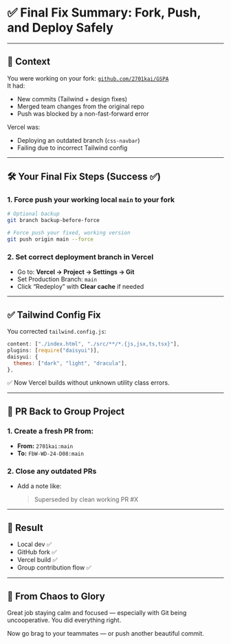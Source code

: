 
# ✅ Final Fix Summary: Fork, Push, and Deploy Safely

---

## 🧠 Context

You were working on your fork: [`github.com/2701kai/GSPA`](https://github.com/2701kai/GSPA)  
It had:
- New commits (Tailwind + design fixes)
- Merged team changes from the original repo
- Push was blocked by a non-fast-forward error

Vercel was:
- Deploying an outdated branch (`css-navbar`)
- Failing due to incorrect Tailwind config

---

## 🛠️ Your Final Fix Steps (Success ✅)

### 1. Force push your working local `main` to your fork

```bash
# Optional backup
git branch backup-before-force

# Force push your fixed, working version
git push origin main --force
```

### 2. Set correct deployment branch in Vercel

- Go to: **Vercel → Project → Settings → Git**
- Set Production Branch: `main`
- Click “Redeploy” with **Clear cache** if needed

---

## ✅ Tailwind Config Fix

You corrected `tailwind.config.js`:

```js
content: ["./index.html", "./src/**/*.{js,jsx,ts,tsx}"],
plugins: [require("daisyui")],
daisyui: {
  themes: ["dark", "light", "dracula"],
},
```

✅ Now Vercel builds without unknown utility class errors.

---

## 🤝 PR Back to Group Project

### 1. Create a fresh PR from:
- **From:** `2701kai:main`
- **To:** `FbW-WD-24-D08:main`

### 2. Close any outdated PRs
- Add a note like:
  > Superseded by clean working PR #X

---

## 🧘 Result

- Local dev ✅
- GitHub fork ✅
- Vercel build ✅
- Group contribution flow ✅

---

## 🙌 From Chaos to Glory

Great job staying calm and focused — especially with Git being uncooperative. You did everything right.

Now go brag to your teammates — or push another beautiful commit.

